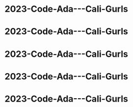 # 2023-Code-Ada---Cali-Gurls
# 2023-Code-Ada---Cali-Gurls
# 2023-Code-Ada---Cali-Gurls
# 2023-Code-Ada---Cali-Gurls
# 2023-Code-Ada---Cali-Gurls
